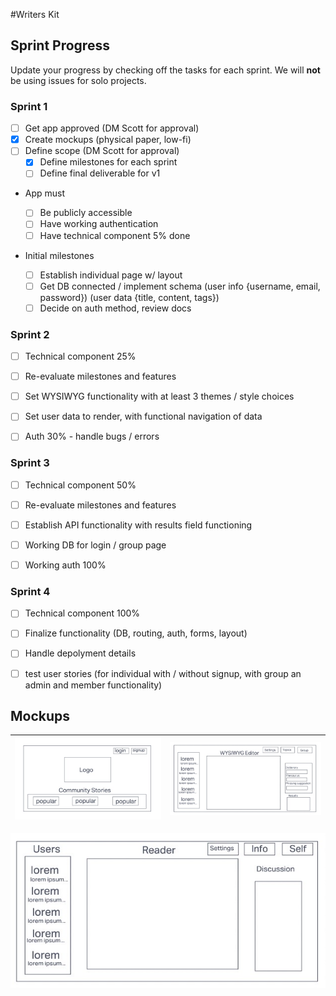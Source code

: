 #Writers Kit

<!---
*** WHEN YOU ARE UP AND RUNNING, DELETE EVERYTHING ABOVE ME EXCEPT THE VERY TOP LINE. ***
*** RENAME THE TOP LINE WITH YOUR PROJECT NAME. ***
-->

## Sprint Progress

Update your progress by checking off the tasks for each sprint. We will **not** be using issues for solo projects.

### Sprint 1

- [ ] Get app approved (DM Scott for approval)
- [x] Create mockups (physical paper, low-fi)
- [ ] Define scope (DM Scott for approval)
  - [x] Define milestones for each sprint
  - [ ] Define final deliverable for v1
- App must

  - [ ] Be publicly accessible
  - [ ] Have working authentication
  - [ ] Have technical component 5% done

- Initial milestones
  - [ ] Establish individual page w/ layout
  - [ ] Get DB connected / implement schema (user info {username, email, password}) (user data {title, content, tags})
  - [ ] Decide on auth method, review docs

### Sprint 2

- [ ] Technical component 25%
- [ ] Re-evaluate milestones and features

- [ ] Set WYSIWYG functionality with at least 3 themes / style choices
- [ ] Set user data to render, with functional navigation of data
- [ ] Auth 30% - handle bugs / errors

### Sprint 3

- [ ] Technical component 50%
- [ ] Re-evaluate milestones and features

- [ ] Establish API functionality with results field functioning
- [ ] Working DB for login / group page
- [ ] Working auth 100%

### Sprint 4

- [ ] Technical component 100%

- [ ] Finalize functionality (DB, routing, auth, forms, layout)
- [ ] Handle depolyment details
- [ ] test user stories (for individual with / without signup, with group an admin and member functionality)

## Mockups

| ![Home](images/home.jpg) | ![Individual](images/individual.jpg) |
| ------------------------ | ------------------------------------ |

![Group](images/group.jpg)
